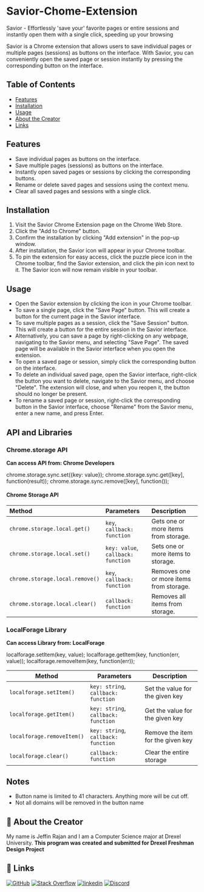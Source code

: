 # Savior-Chome-Extension

Savior - Effortlessly 'save your' favorite pages or entire sessions and instantly open them with a single click, speeding up your browsing


Savior is a Chrome extension that allows users to save individual pages or multiple pages (sessions) as buttons on the interface. With Savior, you can conveniently open the saved page or session instantly by pressing the corresponding button on the interface.

## Table of Contents
* [Features](#features)
* [Installation](#installation)
* [Usage](#usage)
* [About the Creator](#-about-the-creator)
* [Links](#-links)

## Features
* Save individual pages as buttons on the interface.
* Save multiple pages (sessions) as buttons on the interface.
* Instantly open saved pages or sessions by clicking the corresponding buttons.
* Rename or delete saved pages and sessions using the context menu.
* Clear all saved pages and sessions with a single click.

## Installation
1. Visit the Savior Chrome Extension page on the Chrome Web Store.
2. Click the "Add to Chrome" button.
3. Confirm the installation by clicking "Add extension" in the pop-up window.
4. After installation, the Savior icon will appear in your Chrome toolbar.
5. To pin the extension for easy access, click the puzzle piece icon in the Chrome toolbar, find the Savior extension, and click the pin icon next to it. The Savior icon will now remain visible in your toolbar.

## Usage
* Open the Savior extension by clicking the icon in your Chrome toolbar.
* To save a single page, click the "Save Page" button. This will create a button for the current page in the Savior interface.
* To save multiple pages as a session, click the "Save Session" button. This will create a button for the entire session in the Savior interface.
* Alternatively, you can save a page by right-clicking on any webpage, navigating to the Savior menu, and selecting "Save Page". The saved page will be available in the Savior interface when you open the extension.
* To open a saved page or session, simply click the corresponding button on the interface.
* To delete an individual saved page, open the Savior interface, right-click the button you want to delete, navigate to the Savior menu, and choose "Delete". The extension will close, and when you reopen it, the button should no longer be present.
* To rename a saved page or session, right-click the corresponding button in the Savior interface, choose "Rename" from the Savior menu, enter a new name, and press Enter.

## API and Libraries
### Chrome.storage API
**Can access API from: Chrome Developers**

chrome.storage.sync.set({key: value});
chrome.storage.sync.get([key], function(result));
chrome.storage.sync.remove([key], function());

#### Chrome Storage API

| Method       | Parameters  | Description                                                                                                       |
| :----------- | :----------- | :---------------------------------------------------------------------------------------------------------------- |
| `chrome.storage.local.get()` | `key`, `callback: function` | Gets one or more items from storage.|
| `chrome.storage.local.set()` | `key: value`, `callback: function` | Sets one or more items to storage.|
| `chrome.storage.local.remove()` | `key`, `callback: function` | Removes one or more items from storage.|
| `chrome.storage.local.clear()` | `callback: function` | Removes all items from storage.|

### LocalForage Library
**Can access Library from: LocalForage**

localforage.setItem(key, value);
localforage.getItem(key, function(err, value));
localforage.removeItem(key, function(err));

| Method         | Parameters                                      | Description                                           |
| -------------- | ----------------------------------------------- | ----------------------------------------------------- |
| `localforage.setItem()` | `key: string`, `callback: function` | Set the value for the given key |
| `localforage.getItem()` | `key: string`, `callback: function` | Get the value for the given key |
| `localforage.removeItem()` | `key: string`, `callback: function` | Remove the item for the given key |
| `localforage.clear()` | `callback: function` | Clear the entire storage |

## Notes
* Button name is limited to 41 characters. Anything more will be cut off.
* Not all domains will be removed in the button name

## 🚀 About the Creator
My name is Jeffin Rajan and I am a Computer Science major at Drexel University. **This program was created and submitted for Drexel Freshman Design Project**


## 🔗 Links
[![GitHub](https://img.shields.io/badge/github-%23121011.svg?style=for-the-badge&logo=github&logoColor=white)](http://www.github.com/JeffinKR924)
[![Stack Overflow](https://img.shields.io/badge/-Stackoverflow-FE7A16?style=for-the-badge&logo=stack-overflow&logoColor=white)](https://www.stackoverflow.com/users/19504427/jeffin-rajan)
[![linkedin](https://img.shields.io/badge/linkedin-0A66C2?style=for-the-badge&logo=linkedin&logoColor=white)](https://www.linkedin.com/in/jeffin-k-rajan/)
[![Discord](https://img.shields.io/badge/discord-%237289DA.svg?style=for-the-badge&logo=discord&logoColor=white)](https://discordapp.com/users/750429356739788933/)